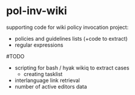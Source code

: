 # pol-inv-wiki
supporting code for wiki policy invocation project:
- policies and guidelines lists (+code to extract)
- regular expressions


#TODO
- scripting for bash / hyak wikiq to extract cases
  - creating tasklist
- interlanguage link retrieval
- number of active editors data 
